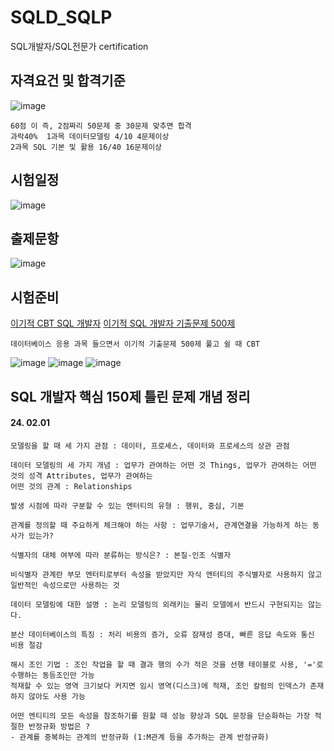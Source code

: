 # SQLD_SQLP
SQL개발자/SQL전문가  certification

## 자격요건 및 합격기준
![image](https://github.com/wonttan/SQLD_SQLP/assets/58906858/cc8e8790-50c4-4efc-926a-7d4272b00a98)
```
60점 이 즉, 2점짜리 50문제 중 30문제 맞추면 합격
과락40%  1과목 데이터모델링 4/10 4문제이상
2과목 SQL 기본 및 활용 16/40 16문제이상
```

## 시험일정
![image](https://github.com/wonttan/SQLD_SQLP/assets/58906858/82367731-d736-46fc-a5ad-af98475bc1b7)

## 출제문항
![image](https://github.com/wonttan/SQLD_SQLP/assets/58906858/fbf5f40e-8648-4fe1-a0c3-b38cb424f510)

## 시험준비
[이기적 CBT SQL 개발자](https://cbt.youngjin.com/exam/index.php?no=73)
[이기적 SQL 개발자 기출문제 500제](https://license.youngjin.com/free_edu/free_edu_mp4.asp?elc_cd=2536&cate_cd=2393)
```
데이터베이스 응용 과목 들으면서 이기적 기출문제 500제 풀고 쉴 때 CBT
```
![image](https://github.com/wonchihyeon/SQLD_SQLP/assets/58906858/d0e5f82d-3df7-44aa-8c6b-29e4dc7ec7b8)
![image](https://github.com/wonchihyeon/SQLD_SQLP/assets/58906858/239539e7-daba-4887-b6aa-abb2b195f450)
![image](https://github.com/wonchihyeon/SQLD_SQLP/assets/58906858/2a753950-e317-4194-b3be-9db85738624a)

## SQL 개발자 핵심 150제 틀린 문제 개념 정리
#### 24. 02.01
```
모델링을 할 때 세 가지 관점 : 데이터, 프로세스, 데이터와 프로세스의 상관 관점

데이터 모델링의 세 가지 개념 : 업무가 관여하는 어떤 것 Things, 업무가 관여하는 어떤 것의 성격 Attributes, 업무가 관여하는
어떤 것의 관계 : Relationships

발생 시점에 따라 구분할 수 있는 엔터티의 유형 : 행위, 중심, 기본

관계를 정의할 때 주요하게 체크해야 하는 사항 : 업무기술서, 관계연결을 가능하게 하는 동사가 있는가?

식별자의 대체 여부에 따라 분류하는 방식은? : 본질-인조 식별자

비식별자 관계란 부모 엔터티로부터 속성을 받았지만 자식 엔터티의 주식별자로 사용하지 않고 일반적인 속성으로만 사용하는 것

데이터 모델링에 대한 설명 : 논리 모델링의 외래키는 물리 모델에서 반드시 구현되지는 않는다.

분산 데이터베이스의 특징 : 처리 비용의 증가, 오류 잠재성 증대, 빠른 응답 속도와 통신 비용 절감

해시 조인 기법 : 조인 작업을 할 때 결과 행의 수가 적은 것을 선행 테이블로 사용, '='로 수행하는 동등조인만 가능
적재할 수 있는 영역 크기보다 커지면 임시 영역(디스크)에 적재, 조인 칼럼의 인덱스가 존재하지 않아도 사용 가능

어떤 엔티티의 모든 속성을 참조하기를 원할 때 성능 향상과 SQL 문장을 단순화하는 가장 적절한 반정규화 방법은 ?
- 관계를 중복하는 관계의 반정규화 (1:M관계 등을 추가하는 관계 반정규화)
```

